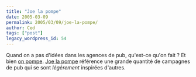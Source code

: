 ```yaml
---
title: "Joe la pompe"
date: 2005-03-09
permalink: 2005/03/09/joe-la-pompe/
author: Ced
tags: ["post"]
legacy_wordpress_id: 54
---
```


Quand on a pas d'idées dans les agences de pub, qu'est-ce qu'on fait&nbsp;? Et bien [on pompe](http://mapage.noos.fr/joelapompe/). <a href="http://mapage.noos.fr/joelapompe/" hreflang="fr">Joe la pompe</a> référence une grande quantité de campagnes de pub qui se sont _légèrement_ inspirées d'autres.

<img src="http://mapage.noos.fr/joelapompe/assets/ddblitige.jpg" alt="" />

<!-- excerpt -->
